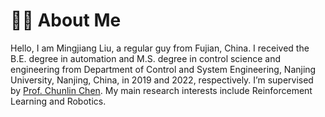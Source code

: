 # 👨‍🎓 About Me
Hello, I am Mingjiang Liu, a regular guy from Fujian, China. I received the B.E. degree in automation and M.S. degree in control science and engineering 
from Department of Control and System Engineering, Nanjing University, Nanjing, China, in 2019 and 2022, respectively. I’m supervised by [Prof. Chunlin Chen](https://sme.nju.edu.cn/ccl/list.htm). My main research interests include Reinforcement Learning and Robotics.
